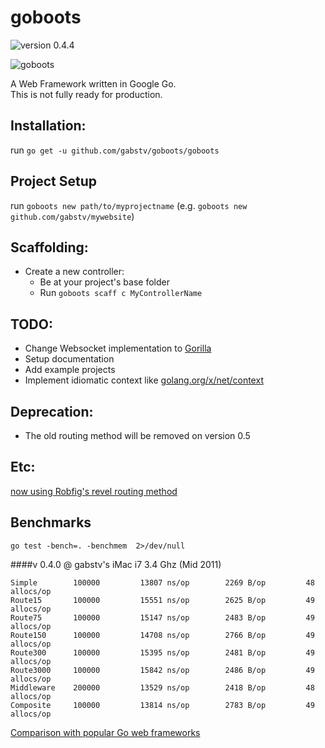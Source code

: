 goboots
=======
![version 0.4.4](https://img.shields.io/badge/v-0.4.4-blue.svg)  
  

![goboots](https://s3.amazonaws.com/gabstv-github/goboots.png)

A Web Framework written in Google Go.  
This is not fully ready for production.

## Installation:
run `go get -u github.com/gabstv/goboots/goboots`

## Project Setup
run `goboots new path/to/myprojectname` (e.g. `goboots new github.com/gabstv/mywebsite`)

## Scaffolding:
- Create a new controller:
  - Be at your project's base folder
  - Run `goboots scaff c MyControllerName`

## TODO:
- Change Websocket implementation to [Gorilla](https://github.com/gorilla/websocket)
- Setup documentation
- Add example projects
- Implement idiomatic context like [golang.org/x/net/context](https://godoc.org/golang.org/x/net/context)

## Deprecation:
- The old routing method will be removed on version 0.5

## Etc:

[now using Robfig's revel routing method](http://revel.github.io/manual/routing.html)  

## Benchmarks

`go test -bench=. -benchmem  2>/dev/null`

####v 0.4.0 @ gabstv's iMac i7 3.4 Ghz (Mid 2011)
```
Simple	      100000	     13807 ns/op	    2269 B/op	      48 allocs/op
Route15	      100000	     15551 ns/op	    2625 B/op	      49 allocs/op
Route75	      100000	     15147 ns/op	    2483 B/op	      49 allocs/op
Route150	  100000	     14708 ns/op	    2766 B/op	      49 allocs/op
Route300	  100000	     15395 ns/op	    2481 B/op	      49 allocs/op
Route3000	  100000	     15842 ns/op	    2486 B/op	      49 allocs/op
Middleware	  200000	     13529 ns/op	    2418 B/op	      48 allocs/op
Composite	  100000	     13814 ns/op	    2783 B/op	      49 allocs/op
```

[Comparison with popular Go web frameworks](https://github.com/gabstv/golang-mux-benchmark)